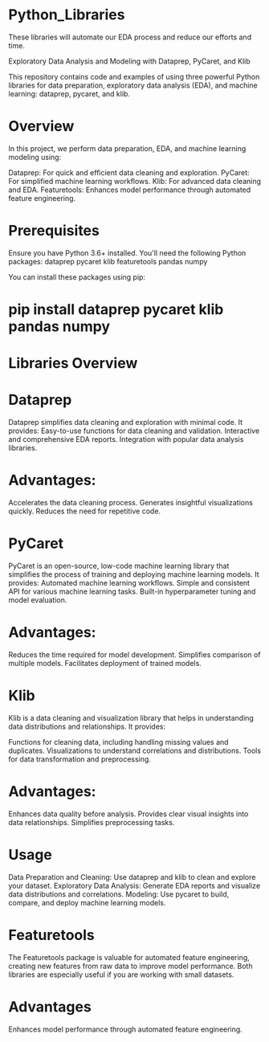 # Python_Libraries
These libraries will automate our EDA  process and reduce our efforts and time.

Exploratory Data Analysis and Modeling with Dataprep, PyCaret, and Klib


This repository contains code and examples of using three powerful Python libraries for data preparation, exploratory data analysis (EDA), and machine learning: dataprep, pycaret, and klib.

# Overview
In this project, we perform data preparation, EDA, and machine learning modeling using:

Dataprep: For quick and efficient data cleaning and exploration.
PyCaret: For simplified machine learning workflows.
Klib: For advanced data cleaning and EDA.
Featuretools: Enhances model performance through automated feature engineering.

# Prerequisites
Ensure you have Python 3.6+ installed. You'll need the following Python packages:
dataprep
pycaret
klib
featuretools
pandas
numpy

You can install these packages using pip:
# pip install dataprep pycaret klib pandas numpy


# Libraries Overview
# Dataprep
Dataprep simplifies data cleaning and exploration with minimal code. It provides:
Easy-to-use functions for data cleaning and validation.
Interactive and comprehensive EDA reports.
Integration with popular data analysis libraries.

# Advantages:
Accelerates the data cleaning process.
Generates insightful visualizations quickly.
Reduces the need for repetitive code.

# PyCaret
PyCaret is an open-source, low-code machine learning library that simplifies the process of training and deploying machine learning models. It provides:
Automated machine learning workflows.
Simple and consistent API for various machine learning tasks.
Built-in hyperparameter tuning and model evaluation.

# Advantages:
Reduces the time required for model development.
Simplifies comparison of multiple models.
Facilitates deployment of trained models.

# Klib
Klib is a data cleaning and visualization library that helps in understanding data distributions and relationships. It provides:

Functions for cleaning data, including handling missing values and duplicates.
Visualizations to understand correlations and distributions.
Tools for data transformation and preprocessing.

# Advantages:
Enhances data quality before analysis.
Provides clear visual insights into data relationships.
Simplifies preprocessing tasks.

# Usage
Data Preparation and Cleaning: Use dataprep and klib to clean and explore your dataset.
Exploratory Data Analysis: Generate EDA reports and visualize data distributions and correlations.
Modeling: Use pycaret to build, compare, and deploy machine learning models.

# Featuretools
The Featuretools package is valuable for automated feature engineering, creating new features from raw data to improve model performance. Both libraries are especially useful if you are working with small datasets.

# Advantages
Enhances model performance through automated feature engineering.


